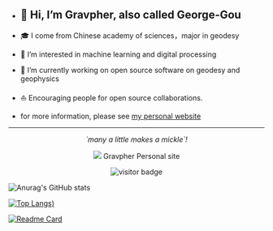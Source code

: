 - ## 👋 Hi, I’m Gravpher, also called George-Gou

- 🎓 I come from Chinese academy of sciences，major in geodesy

- 👀 I’m interested in machine learning and digital processing

- 🌱 I’m currently working on open source software on geodesy and geophysics

- ⛵ Encouraging people for open source collaborations.

- for more information, please see [my personal website](https://goujianing.ml/) 

<hr>
<p align="center">
  <i>`many a little makes a mickle`!</i>

<p align="center">
<a href= "https://goujianing.ml"><img src="https://img.icons8.com/material-outlined/27/000000/geography.png"/></a> Gravpher Personal site
</p>


<p  align="center">
<img src="https://visitor-badge.laobi.icu/badge?page_id=George-Gou.Gravpher" alt="visitor badge"/>       
</p>

</p>



![Anurag's GitHub stats](https://github-readme-stats.vercel.app/api?username=George-Gou&show_icons=true&theme=dracula)

[![Top Langs](https://github-readme-stats.vercel.app/api/top-langs/?username=George-Gou&hide=javascript,html,CSS,XSLT))](https://github.com/anuraghazra/github-readme-stats)

[![Readme Card](https://github-readme-stats.vercel.app/api/pin/?username=Gravity-Geodesy-China-Community&repo=Gravity-Geodesy-China-Community.github.io&theme=merko)](https://github.com/Gravity-Geodesy-China-Community/Gravity-Geodesy-China-Community.github.io)


  
